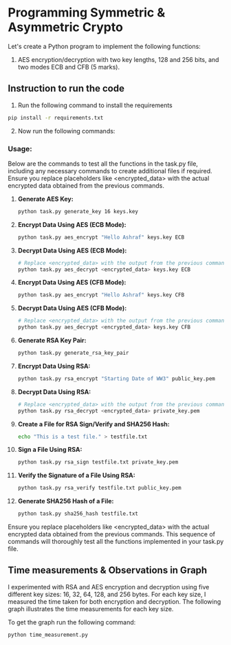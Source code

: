 # Programming Symmetric & Asymmetric Crypto

Let's create a Python program to implement the following functions:

1. AES encryption/decryption with two key lengths, 128 and 256 bits, and two modes ECB and CFB (5 marks).

## Instruction to run the code

1. Run the following command to install the requirements

```bash
pip install -r requirements.txt
```

2. Now run the following commands:

### Usage:

Below are the commands to test all the functions in the task.py file, including any necessary commands to create additional files if required. Ensure you replace placeholders like <encrypted_data> with the actual encrypted data obtained from the previous commands.

1. **Generate AES Key:**

   ```sh
   python task.py generate_key 16 keys.key
   ```

2. **Encrypt Data Using AES (ECB Mode):**

   ```sh
   python task.py aes_encrypt "Hello Ashraf" keys.key ECB
   ```

3. **Decrypt Data Using AES (ECB Mode):**

   ```sh
   # Replace <encrypted_data> with the output from the previous command
   python task.py aes_decrypt <encrypted_data> keys.key ECB
   ```

4. **Encrypt Data Using AES (CFB Mode):**

   ```sh
   python task.py aes_encrypt "Hello Ashraf" keys.key CFB
   ```

5. **Decrypt Data Using AES (CFB Mode):**

   ```sh
   # Replace <encrypted_data> with the output from the previous command
   python task.py aes_decrypt <encrypted_data> keys.key CFB
   ```

6. **Generate RSA Key Pair:**

   ```sh
   python task.py generate_rsa_key_pair
   ```

7. **Encrypt Data Using RSA:**

   ```sh
   python task.py rsa_encrypt "Starting Date of WW3" public_key.pem
   ```

8. **Decrypt Data Using RSA:**

   ```sh
   # Replace <encrypted_data> with the output from the previous command
   python task.py rsa_decrypt <encrypted_data> private_key.pem
   ```

9. **Create a File for RSA Sign/Verify and SHA256 Hash:**

   ```sh
   echo "This is a test file." > testfile.txt
   ```

10. **Sign a File Using RSA:**

    ```sh
    python task.py rsa_sign testfile.txt private_key.pem
    ```

11. **Verify the Signature of a File Using RSA:**

    ```sh
    python task.py rsa_verify testfile.txt public_key.pem
    ```

12. **Generate SHA256 Hash of a File:**
    ```sh
    python task.py sha256_hash testfile.txt
    ```

Ensure you replace placeholders like <encrypted_data> with the actual encrypted data obtained from the previous commands. This sequence of commands will thoroughly test all the functions implemented in your task.py file.

## Time measurements & Observations in Graph

I experimented with RSA and AES encryption and decryption using five different key sizes: 16, 32, 64, 128, and 256 bytes. For each key size, I measured the time taken for both encryption and decryption. The following graph illustrates the time measurements for each key size.

To get the graph run the following command:

```bash
python time_measurement.py
```
